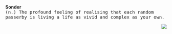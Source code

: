 
<img src="https://lihbr.com/api/hr" alt="separator" height="3" width="2%" /> <br />


<b>Sonder</b></br>
<samp>
  (n.) The profound feeling of realising that each random passerby is living a life as vivid and complex as your own.
</samp>

<p align="right">
  <img src="https://visitor-badge.laobi.icu/badge?page_id=cahyawibawa&left_color=black&left_text=visitors&right_color=black">
</p>


<!--- https://gist.github.com/seanh/13a93686bf4c2cb16e658b3cf96807f2
https://1lineart.kulaone.com/#/













